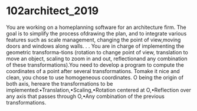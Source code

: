 # 102architect_2019
You are working on a homeplanning software for an architecture firm. The goal is to simplify the process ofdrawing the plan, and to integrate various features such as scale management, changing the point of view,moving doors and windows along walls. . . You are in charge of implementing the geometric transforma-tions (rotation to change point of view, translation to move an object, scaling to zoom in and out, reflectionand any combination of these transformations).You need to develop a program to compute the coordinates of a point after several transformations. Tomake it nice and clean, you chose to use homogeneous coordinates. O being the origin of both axis, hereare the transformations to be implemented:•Translation,•Scaling,•Rotation centered at O,•Reflection over any axis that passes through O,•Any combination of the previous transformations.
